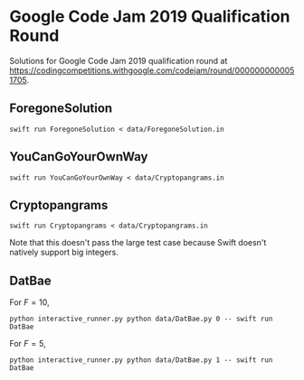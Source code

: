 # Google Code Jam 2019 Qualification Round

Solutions for Google Code Jam 2019 qualification round at
https://codingcompetitions.withgoogle.com/codejam/round/0000000000051705.

## ForegoneSolution

```
swift run ForegoneSolution < data/ForegoneSolution.in
```

## YouCanGoYourOwnWay

```
swift run YouCanGoYourOwnWay < data/Cryptopangrams.in
```

## Cryptopangrams

```
swift run Cryptopangrams < data/Cryptopangrams.in
```

Note that this doesn't pass the large test case because Swift doesn't natively
support big integers.

## DatBae

For $F = 10$,

```
python interactive_runner.py python data/DatBae.py 0 -- swift run DatBae
```

For $F = 5$,

```
python interactive_runner.py python data/DatBae.py 1 -- swift run DatBae
```
